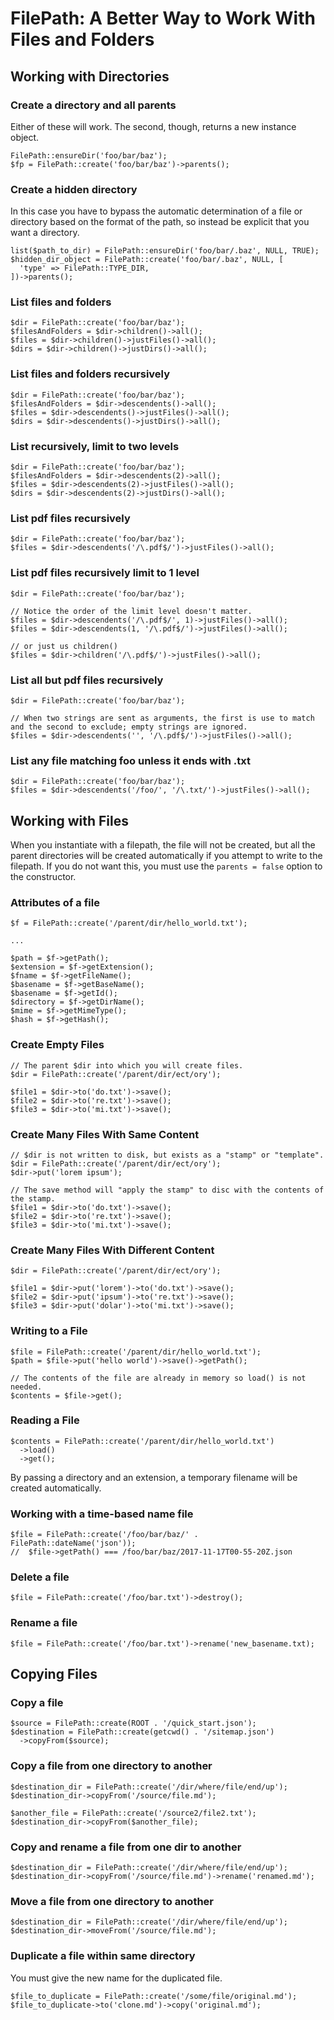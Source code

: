 # FilePath: A Better Way to Work With Files and Folders

## Working with Directories

### Create a directory and all parents

Either of these will work.  The second, though, returns a new instance object.

    FilePath::ensureDir('foo/bar/baz');
    $fp = FilePath::create('foo/bar/baz')->parents();

### Create a hidden directory

In this case you have to bypass the automatic determination of a file or directory based on the format of the path, so instead be explicit that you want a directory.

    list($path_to_dir) = FilePath::ensureDir('foo/bar/.baz', NULL, TRUE);
    $hidden_dir_object = FilePath::create('foo/bar/.baz', NULL, [
      'type' => FilePath::TYPE_DIR,
    ])->parents();

### List files and folders

    $dir = FilePath::create('foo/bar/baz');
    $filesAndFolders = $dir->children()->all();
    $files = $dir->children()->justFiles()->all();
    $dirs = $dir->children()->justDirs()->all();

### List files and folders recursively

    $dir = FilePath::create('foo/bar/baz');
    $filesAndFolders = $dir->descendents()->all();
    $files = $dir->descendents()->justFiles()->all();
    $dirs = $dir->descendents()->justDirs()->all();

### List recursively, limit to two levels

    $dir = FilePath::create('foo/bar/baz');
    $filesAndFolders = $dir->descendents(2)->all();
    $files = $dir->descendents(2)->justFiles()->all();
    $dirs = $dir->descendents(2)->justDirs()->all();
    
### List pdf files recursively

    $dir = FilePath::create('foo/bar/baz');
    $files = $dir->descendents('/\.pdf$/')->justFiles()->all();

### List pdf files recursively limit to 1 level

    $dir = FilePath::create('foo/bar/baz');
    
    // Notice the order of the limit level doesn't matter.
    $files = $dir->descendents('/\.pdf$/', 1)->justFiles()->all();
    $files = $dir->descendents(1, '/\.pdf$/')->justFiles()->all();
    
    // or just us children()
    $files = $dir->children('/\.pdf$/')->justFiles()->all();

### List all but pdf files recursively

    $dir = FilePath::create('foo/bar/baz');
    
    // When two strings are sent as arguments, the first is use to match and the second to exclude; empty strings are ignored.
    $files = $dir->descendents('', '/\.pdf$/')->justFiles()->all();

### List any file matching foo unless it ends with .txt

    $dir = FilePath::create('foo/bar/baz');
    $files = $dir->descendents('/foo/', '/\.txt/')->justFiles()->all();


## Working with Files

When you instantiate with a filepath, the file will not be created, but all the parent directories will be created automatically if you attempt to write to the filepath.  If you do not want this, you must use the `parents = false` option to the constructor. 

### Attributes of a file

    $f = FilePath::create('/parent/dir/hello_world.txt');
    
    ...
    
    $path = $f->getPath();
    $extension = $f->getExtension();
    $fname = $f->getFileName();
    $basename = $f->getBaseName();
    $basename = $f->getId();
    $directory = $f->getDirName();
    $mime = $f->getMimeType();
    $hash = $f->getHash();

### Create Empty Files

    // The parent $dir into which you will create files.
    $dir = FilePath::create('/parent/dir/ect/ory');
    
    $file1 = $dir->to('do.txt')->save();
    $file2 = $dir->to('re.txt')->save();
    $file3 = $dir->to('mi.txt')->save();

### Create Many Files With Same Content

    // $dir is not written to disk, but exists as a "stamp" or "template".
    $dir = FilePath::create('/parent/dir/ect/ory');
    $dir->put('lorem ipsum');
    
    // The save method will "apply the stamp" to disc with the contents of the stamp.
    $file1 = $dir->to('do.txt')->save();
    $file2 = $dir->to('re.txt')->save();
    $file3 = $dir->to('mi.txt')->save();

### Create Many Files With Different Content

    $dir = FilePath::create('/parent/dir/ect/ory');
    
    $file1 = $dir->put('lorem')->to('do.txt')->save();
    $file2 = $dir->put('ipsum')->to('re.txt')->save();
    $file3 = $dir->put('dolar')->to('mi.txt')->save();

### Writing to a File

    $file = FilePath::create('/parent/dir/hello_world.txt');
    $path = $file->put('hello world')->save()->getPath();
    
    // The contents of the file are already in memory so load() is not needed.
    $contents = $file->get();
    
### Reading a File
    
    $contents = FilePath::create('/parent/dir/hello_world.txt')
      ->load()
      ->get();
    
By passing a directory and an extension, a temporary filename will be created automatically.

### Working with a time-based name file

    $file = FilePath::create('/foo/bar/baz/' . FilePath::dateName('json'));
    //  $file->getPath() === /foo/bar/baz/2017-11-17T00-55-20Z.json

### Delete a file

    $file = FilePath::create('/foo/bar.txt')->destroy();

### Rename a file

    $file = FilePath::create('/foo/bar.txt')->rename('new_basename.txt);

## Copying Files

### Copy a file

    $source = FilePath::create(ROOT . '/quick_start.json');
    $destination = FilePath::create(getcwd() . '/sitemap.json')
      ->copyFrom($source);

### Copy a file from one directory to another

    $destination_dir = FilePath::create('/dir/where/file/end/up');
    $destination_dir->copyFrom('/source/file.md');
    
    $another_file = FilePath::create('/source2/file2.txt');
    $destination_dir->copyFrom($another_file);

### Copy and rename a file from one dir to another
    
    $destination_dir = FilePath::create('/dir/where/file/end/up');
    $destination_dir->copyFrom('/source/file.md')->rename('renamed.md');

### Move a file from one directory to another

    $destination_dir = FilePath::create('/dir/where/file/end/up');
    $destination_dir->moveFrom('/source/file.md');

### Duplicate a file within same directory

You must give the new name for the duplicated file.

    $file_to_duplicate = FilePath::create('/some/file/original.md');
    $file_to_duplicate->to('clone.md')->copy('original.md');
